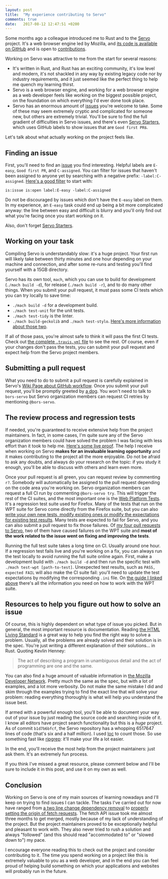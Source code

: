 ```yaml
---
layout: post
title:  "My experience contributing to Servo"
comments: true
date:   2017-08-12 12:47:51 +0200
---
```


Some months ago a colleague introduced me to Rust and to the [Servo](https://servo.org) project. It's a web browser engine led by Mozilla, and [its code is available on GitHub](https://github.com/servo/servo) and is open to [contributions](https://github.com/servo/servo/blob/master/CONTRIBUTING.md).

Working on Servo was attractive to me from the start for several reasons:

* It's written in Rust, and Rust has an exciting community, it's low level and modern, it's not shackled in any way by existing legacy code nor by industry requirements, and it just seemed like the perfect thing to help me quench my learning thirst.
* Servo is a web browser engine, and working for a web browser engine as a web developer feels like working on the biggest possible project, on the foundation on which everything I'd ever done took place.
* Servo has an enormous amount of [issues](https://github.com/servo/servo/issues) you're welcome to take. Some of these may seem extremely cryptic and complicated for someone new, but others are extremely trivial. You'll be sure to find the full gradient of difficulties in Servo issues, and there's even [Servo Starters](https://starters.servo.org/), which uses GitHub labels to show issues that are `Good first PR`s.

Let's talk about what actually working on the project feels like.

## Finding an issue

First, you'll need to find an [issue](https://github.com/servo/servo/issues) you find interesting. Helpful labels are `E-easy`, `Good first PR`, and `C-assigned`. You can filter for issues that haven't been assigned to anyone yet by searching with a negative prefix: `-label:C-assigned`. [Here's a good filter](https://github.com/servo/servo/issues?utf8=%E2%9C%93&q=is%3Aissue%20is%3Aopen%20label%3AE-easy%20-label%3AC-assigned) to start with:

```
is:issue is:open label:E-easy -label:C-assigned
```

Do not be discouraged by issues which don't have the `E-easy` label on them. In my experience, an `E-easy` task could end up being a bit more complicated anyway: the line between easy and difficult is blurry and you'll only find out what you're facing once you start working on it.

Also, don't forget [Servo Starters](https://starters.servo.org/).

## Working on your task

Compiling Servo is understandably slow: it's a huge project. Your first run will likely take between thirty minutes and one hour depending on your machine and connection, and after some re-runs and testing you'll find yourself with a 15GB directory.

Servo has its own tool, `mach`, which you can use to build for development (`./mach build -d`), for release (`./mach build -r`), and to do many other things. When you submit your pull request, it must pass some CI tests which you can try locally to save time:

* `./mach build -d` for a development build.
* `./mach test-unit` for the unit tests.
* `./mach test-tidy` is the linter.
* `./mach build-geckolib` and `./mach test-stylo`. [Here's more information about those two](https://wiki.mozilla.org/Quantum/Stylo).

If all of those pass, you're almost safe to think it will pass the first CI tests. Check out [the complete `.travis.yml` file](https://github.com/servo/servo/blob/master/.travis.yml) to see the rest. Of course, even if your changes don't pass the tests, you can submit your pull request and expect help from the Servo project members.

## Submitting a pull request

What you need to do to submit a pull request is carefully explained in Servo's [Wiki Page about GitHub workflow](https://github.com/servo/servo/wiki/Github-workflow). Once you submit your pull request, you'll be promptly greeted by [a dog](https://github.com/bors-servo). You won't need to talk to `bors-servo` but Servo organization members can request CI retries by mentioning `@bors-servo`.

## The review process and regression tests

If needed, you're guaranteed to receive extensive help from the project maintainers. In fact, in some cases, I'm quite sure any of the Servo organization members could have solved the problem I was facing with less effort than it took to help me. [Here's some live proof](https://github.com/servo/servo/pulls?utf8=%E2%9C%93&q=is%3Apr%20author%3Abrainlessdeveloper). The help I receive when working on Servo **makes for an invaluable learning opportunity** and it makes contributing to the project all the more enjoyable. Do not be afraid to ask any doubts, and always do your research on the topic: if you study it enough, you'll be able to discuss with others and learn even more.

Once your pull request is all green, you can request review by commenting `r?`. Somebody will automatically be assigned to the pull request depending on the code area you're working on. Servo organization members can request a full CI run by commenting `@bors-servo try`. This will trigger the rest of the CI suites, and the most important one is the [Web Platform Tests](https://developer.mozilla.org/en-US/docs/Mozilla/QA/web-platform-tests). It's a regression test suite used for Firefox. Many of the tests that run on the WPT suite for Servo come directly from the Firefox suite, but you can also [write your own new tests, modify existing ones or modify the expectations for existing test results](https://github.com/servo/servo/blob/master/tests/wpt/README.md). Many tests are expected to fail for Servo, and you can also submit a pull request to fix those failures. Of [my four pull requests to Servo](https://github.com/servo/servo/blob/master/tests/wpt/README.md), two of them have caused failures on the WPT suite and **most of the work related to the issue went on fixing and improving the tests**.

Running the full test suite takes a long time on CI. Usually around one hour. If a regression test fails live and you're working on a fix, you can always run the test locally to avoid running the full suite online again. First, make a development build with `./mach build -d` and then run the specific test with `./mach test-wpt [path-to-test]`. Unexpected test results, such as `PASS, expected FAIL` will also make the CI suite fail: you'll need to update the test expectations by modifying the corresponding `.ini` file. On [the guide I linked above](https://github.com/servo/servo/blob/master/tests/wpt/README.md) there's all the information you need on how to work with the WPT suite.

## Resources to help you figure out how to solve an issue

Of course, this is highly dependent on what type of issue you picked. But in general, the most important resource is documentation. Reading [the HTML Living Standard](https://html.spec.whatwg.org/) is a great way to help you find the right way to solve a problem. Usually, all the problems are already solved and their solution is in the spec. You're just writing a different explanation of their solutions... in Rust. Quoting Kevlin Henney:

> The act of describing a program in unambiguous detail and the act of programming are one and the same.

You can also find a huge amount of valuable information in [the Mozilla Developer Network](https://developer.mozilla.org/en-US/). Pretty much the same as the spec, but with a lot of examples, and a lot more verbosity. Do not make the same mistake I did and skim through the examples trying to find the exact line that will solve your problem: reading everything thoroughly is what will help you understand the issue best.

If armed with a powerful enough tool, you'll be able to document your way out of your issue by just reading the source code and searching inside of it. I know all editors have project search functionality but this is a *huge* project. As of commit `b1d7b6bfcf`, the Servo repository has a whopping 6517647 lines of code (that's six and a half million). I used [loc](https://github.com/cgag/loc) to count those. So use something fast like [ripgrep](https://github.com/BurntSushi/ripgrep): it'll make your life a lot easier.

In the end, you'll receive the most help from the project maintainers: just ask them. It's an extremely fun process.

If you think I've missed a great resource, please comment below and I'll be sure to include it in this post, and use it on my own as well.

## Conclusion

Working on Servo is one of my main sources of learning nowadays and I'll keep on trying to find issues I can tackle. The tasks I've carried out for now have ranged from [a two line change dependency removal](https://github.com/servo/servo/pull/17811/files) to [properly setting the origin of fetch requests](https://github.com/servo/servo/pull/16508). The fetch API issue took me almost three months to get merged, mostly because of my lack of understanding of the project. But the project maintainers proved to be exceptionally helpful and pleasant to work with. They also never tried to rush a solution and always "followed" (and this should read "accommodated to" or "slowed down to") my pace.

I encourage everyone reading this to check out the project and consider contributing to it. The time you spend working on a project like this is extremely valuable to you as a web developer, and in the end you can feel proud of helping build something on which your applications and websites will probably run in the future.
